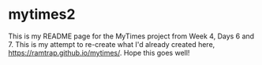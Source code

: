 # mytimes2
This is my README page for the MyTimes project from Week 4, Days 6 and 7. This is my attempt to re-create what I'd already created here, https://ramtrap.github.io/mytimes/.
Hope this goes well!

